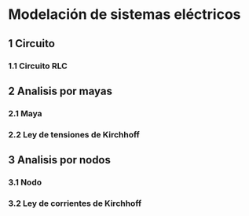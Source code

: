 # Modelación de sistemas eléctricos 
## 1 Circuito
### 1.1 Circuito RLC
## 2 Analisis por mayas
### 2.1 Maya
### 2.2 Ley de tensiones de Kirchhoff  
## 3 Analisis por nodos
### 3.1 Nodo
### 3.2 Ley de corrientes de Kirchhoff 

